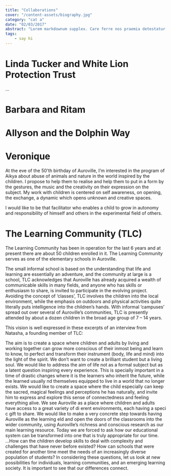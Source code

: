 ```yaml
---
title: "Collaborations"
cover: "/content-assets/biography.jpg"
category: "cat a"
date: "02/03/2017"
abstract: "Lorem markdownum supplex. Care ferre nos praemia detestatur oderit vitatumque, tardius pello ostentare; dixit."
tags:
    - say hi
---
```

# Linda Tucker and White Lion Protection Trust

...

# Barbara and Ritam

# Allyson and the Dolphin Way

# Veronique

At the eve of the 50’th birthday of Auroville, I’m interested in the program of Aikya about abuse of animals and nature in the world inspired by the children. I propose to help them to realise and help them to put in a form by the gestures, the music and the creativity on their expression on the subject. My work with children is centered on self awareness, on opening, the exchange, a dynamic which opens unknown and creative spaces.

I would like to be that facilitator who enables a child to grow in autonomy and responsibility of himself and others in the experimental field of others.

# The Learning Community (TLC)

The Learning Community has been in operation for the last 6 years and at present there are about 50 children enrolled in it. The Learning Community serves as one of the elementary schools in Auroville.

The small informal school is based on the understanding that life and learning are essentially an adventure, and the community at large is a school, TLC acknowledges that Auroville has already acquired a wealth of communicable skills in many fields, and anyone who has skills or enthusiasm to share, is invited to participate in the evolving project. Avoiding the concept of ‘classes’, TLC involves the children into the local environment, while the emphasis on outdoors and physical activities quite literally puts intelligence into the children’s hands. With informal ‘campuses’ spread out over several of Auroville’s communities, TLC is presently attended by about a dozen children in the broad age group of 7 – 14 years.

This vision is well expressed in these excerpts of an interview from Natasha, a founding member of TLC: 

The aim is to create a space where children and adults by living and working together can grow more conscious of their inmost being and learn to know, to perfect and transform their instrument (body, life and mind) into the light of the spirit. We don’t want to create a brilliant student but a living soul. We would like to address the aim of life not as a formal subject but as a latent question inspiring every experience. This is specially important in a time of drastic changes where it is the learners who inherit the future, while the learned usually nd themselves equipped to live in a world that no longer exists. We would like to create a space where the child especially can keep the sacred, magical feelings and perceptions he has naturally, and invite him to express and explore this sense of connectedness and feeling everything alive. We see Auroville as a place where children and adults have access to a great variety of di erent environments, each having a speci c gift to share. We would like to make a very concrete step towards having Auroville as the learning eld and open the doors of the classrooms into the wider community, using Auroville’s richness and conscious research as our main learning resource. Today we are forced to ask how our educational system can be transformed into one that is truly appropriate for our time. ...How can the children develop skills to deal with complexity and challenges that have never before existed? How can schools that were created for another time meet the needs of an increasingly diverse population of students? In considering these questions, let us look at new possibilities for individuals, learning communities, and an emerging learning society. It is important to see that our differences connect. 